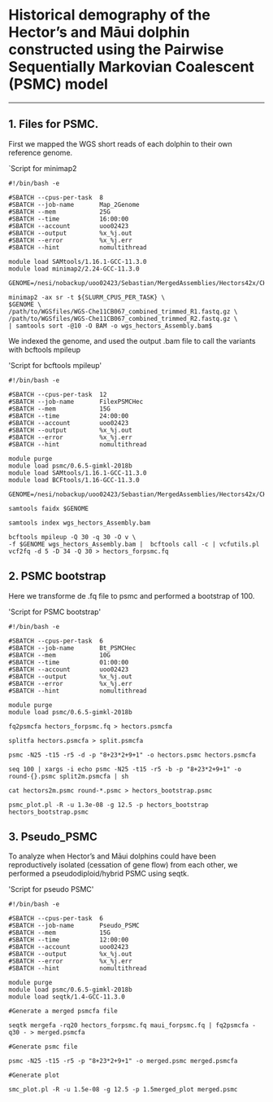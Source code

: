 # Historical demography of the Hector’s and Māui dolphin constructed using the Pairwise Sequentially Markovian Coalescent (PSMC) model
---
## 1. Files for PSMC. 
First we mapped the WGS short reads of each dolphin to their own reference genome.

`Script for minimap2
```
#!/bin/bash -e

#SBATCH --cpus-per-task  8
#SBATCH --job-name       Map_2Genome
#SBATCH --mem            25G
#SBATCH --time           16:00:00
#SBATCH --account        uoo02423
#SBATCH --output         %x_%j.out
#SBATCH --error          %x_%j.err
#SBATCH --hint           nomultithread

module load SAMtools/1.16.1-GCC-11.3.0
module load minimap2/2.24-GCC-11.3.0

GENOME=/nesi/nobackup/uoo02423/Sebastian/MergedAssemblies/Hectors42x/CHROMOSOME_GENOME/hectors_aut_genome.fasta

minimap2 -ax sr -t ${SLURM_CPUS_PER_TASK} \
$GENOME \
/path/to/WGSfiles/WGS-Che11CB067_combined_trimmed_R1.fastq.gz \
/path/to/WGSfiles/WGS-Che11CB067_combined_trimmed_R2.fastq.gz \
| samtools sort -@10 -O BAM -o wgs_hectors_Assembly.bam$
```

We indexed the genome, and used the output .bam file to call the variants with bcftools mpileup

'Script for bcftools mpileup'
```
#!/bin/bash -e

#SBATCH --cpus-per-task  12
#SBATCH --job-name       FilexPSMCHec
#SBATCH --mem            15G
#SBATCH --time           24:00:00
#SBATCH --account        uoo02423
#SBATCH --output         %x_%j.out
#SBATCH --error          %x_%j.err
#SBATCH --hint           nomultithread

module purge
module load psmc/0.6.5-gimkl-2018b
module load SAMtools/1.16.1-GCC-11.3.0
module load BCFtools/1.16-GCC-11.3.0

GENOME=/nesi/nobackup/uoo02423/Sebastian/MergedAssemblies/Hectors42x/CHROMOSOME_GENOME/hectors_aut_genome.fasta

samtools faidx $GENOME

samtools index wgs_hectors_Assembly.bam

bcftools mpileup -Q 30 -q 30 -O v \
-f $GENOME wgs_hectors_Assembly.bam |  bcftools call -c | vcfutils.pl vcf2fq -d 5 -D 34 -Q 30 > hectors_forpsmc.fq
```

## 2. PSMC bootstrap
Here we transforme de .fq file to psmc and performed a bootstrap of 100.

'Script for PSMC bootstrap'
```
#!/bin/bash -e

#SBATCH --cpus-per-task  6
#SBATCH --job-name       Bt_PSMCHec
#SBATCH --mem            10G
#SBATCH --time           01:00:00
#SBATCH --account        uoo02423
#SBATCH --output         %x_%j.out
#SBATCH --error          %x_%j.err
#SBATCH --hint           nomultithread

module purge
module load psmc/0.6.5-gimkl-2018b

fq2psmcfa hectors_forpsmc.fq > hectors.psmcfa

splitfa hectors.psmcfa > split.psmcfa

psmc -N25 -t15 -r5 -d -p "8+23*2+9+1" -o hectors.psmc hectors.psmcfa

seq 100 | xargs -i echo psmc -N25 -t15 -r5 -b -p "8+23*2+9+1" -o round-{}.psmc split2m.psmcfa | sh

cat hectors2m.psmc round-*.psmc > hectors_bootstrap.psmc

psmc_plot.pl -R -u 1.3e-08 -g 12.5 -p hectors_bootstrap hectors_bootstrap.psmc
```


## 3. Pseudo_PSMC
To analyze when Hector’s and Māui dolphins could have been reproductively isolated (cessation of gene flow) from each other, we performed a pseudodiploid/hybrid PSMC using seqtk.

'Script for pseudo PSMC'
```
#!/bin/bash -e

#SBATCH --cpus-per-task  6
#SBATCH --job-name       Pseudo_PSMC
#SBATCH --mem            15G
#SBATCH --time           12:00:00
#SBATCH --account        uoo02423
#SBATCH --output         %x_%j.out
#SBATCH --error          %x_%j.err
#SBATCH --hint           nomultithread

module purge
module load psmc/0.6.5-gimkl-2018b
module load seqtk/1.4-GCC-11.3.0

#Generate a merged psmcfa file
 
seqtk mergefa -rq20 hectors_forpsmc.fq maui_forpsmc.fq | fq2psmcfa -q30 - > merged.psmcfa

#Generate psmc file
 
psmc -N25 -t15 -r5 -p "8+23*2+9+1" -o merged.psmc merged.psmcfa
 
#Generate plot
 
smc_plot.pl -R -u 1.5e-08 -g 12.5 -p 1.5merged_plot merged.psmc
```
